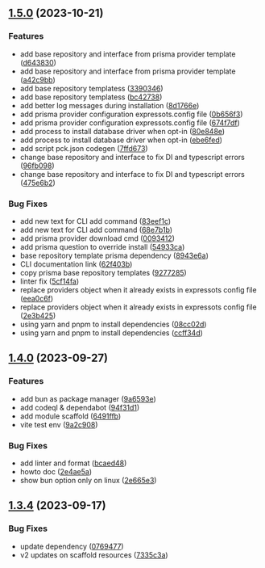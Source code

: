 

## [1.5.0](https://github.com/expressots/expressots-cli/compare/1.4.0...1.5.0) (2023-10-21)


### Features

* add base repository and interface from prisma provider template ([d643830](https://github.com/expressots/expressots-cli/commit/d643830216d5d88196b70dbe2e4e2df19c9d1e39))
* add base repository and interface from prisma provider template ([a42c9bb](https://github.com/expressots/expressots-cli/commit/a42c9bb5a2c1cadee064b9f4ede853caf72f4800))
* add base repository templatess ([3390346](https://github.com/expressots/expressots-cli/commit/339034618046ff43af1b585c6fcb26cba13ae3a1))
* add base repository templatess ([bc42738](https://github.com/expressots/expressots-cli/commit/bc42738ca9f0f40505ec42ed970f13f88dcd48e9))
* add better log messages during installation ([8d1766e](https://github.com/expressots/expressots-cli/commit/8d1766e44abd8f30eb83bd40f4c45cf791e4741e))
* add prisma provider configuration expressots.config file ([0b656f3](https://github.com/expressots/expressots-cli/commit/0b656f3bd7fa4966929d71248d45b8928f3ff608))
* add prisma provider configuration expressots.config file ([674f7df](https://github.com/expressots/expressots-cli/commit/674f7dfe69d867cbb4f86dbd1e25a0c8a246ec7e))
* add process to install database driver when opt-in ([80e848e](https://github.com/expressots/expressots-cli/commit/80e848e17f838f20500ab211d8e68f871d4462cd))
* add process to install database driver when opt-in ([ebe6fed](https://github.com/expressots/expressots-cli/commit/ebe6fed0b7dbff2297eee5087e144b4f31152c59))
* add script pck.json codegen ([7ffd673](https://github.com/expressots/expressots-cli/commit/7ffd673407be59c5e824a0c5df3c1a9adb15940e))
* change base repository and interface to fix DI and typescript errors ([96fb098](https://github.com/expressots/expressots-cli/commit/96fb098640c0ce0290462359489256b04cab3341))
* change base repository and interface to fix DI and typescript errors ([475e6b2](https://github.com/expressots/expressots-cli/commit/475e6b20e5e762fbead4c83bc14f628dea3c1129))


### Bug Fixes

* add new text for CLI add command ([83eef1c](https://github.com/expressots/expressots-cli/commit/83eef1ccf93f8a09280a2dd6711fc00145d136bf))
* add new text for CLI add command ([68e7b1b](https://github.com/expressots/expressots-cli/commit/68e7b1b25b0158e5abfc8d2be23e28bce8dc7572))
* add prisma provider download cmd ([0093412](https://github.com/expressots/expressots-cli/commit/0093412f9b2d746c7e5e2779cbd222bf694cd10c))
* add prisma question to override install ([54933ca](https://github.com/expressots/expressots-cli/commit/54933caf5b9774ed7c5409506cebdd087922c820))
* base repository template prisma dependency ([8943e6a](https://github.com/expressots/expressots-cli/commit/8943e6a9b4d4af8098907c69272b7404fadf315d))
* CLI documentation link ([62f403b](https://github.com/expressots/expressots-cli/commit/62f403b493b7a101151978082e913237e07c89ed))
* copy prisma base repository templates ([9277285](https://github.com/expressots/expressots-cli/commit/927728535835a3f380310f97f042384d80027ce4))
* linter fix ([5cf14fa](https://github.com/expressots/expressots-cli/commit/5cf14fa1f3a36670fc25fcf26db0fe9ffcc91682))
* replace providers object when it already exists in expressots config file ([eea0c6f](https://github.com/expressots/expressots-cli/commit/eea0c6fe7738dd6e6d767214bfbd570b2ff6129f))
* replace providers object when it already exists in expressots config file ([2e3b425](https://github.com/expressots/expressots-cli/commit/2e3b425409190680722fb32f6717731e4edf0752))
* using yarn and pnpm to install dependencies ([08cc02d](https://github.com/expressots/expressots-cli/commit/08cc02d11a3704b74d8530bdbd6bb2f74813f01c))
* using yarn and pnpm to install dependencies ([ccff34d](https://github.com/expressots/expressots-cli/commit/ccff34d3f7d33a903c41aadc586e7de025b3e942))

## [1.4.0](https://github.com/expressots/expressots-cli/compare/1.3.4...1.4.0) (2023-09-27)


### Features

* add bun as package manager ([9a6593e](https://github.com/expressots/expressots-cli/commit/9a6593e6bf000e5bd05bfe722dfae44177bc02fd))
* add codeql & dependabot ([94f31d1](https://github.com/expressots/expressots-cli/commit/94f31d14b9bdc593774bef86f4346d4ed24628bb))
* add module scaffold ([6491ffb](https://github.com/expressots/expressots-cli/commit/6491ffbf6ab1f96edf41d5e80cf2642dbcc58569))
* vite test env ([9a2c908](https://github.com/expressots/expressots-cli/commit/9a2c908f8fe405750d3f9cc55f21f15ba53fe4f2))


### Bug Fixes

* add linter and format ([bcaed48](https://github.com/expressots/expressots-cli/commit/bcaed484929a641f1863d46b5e38fc7793400f4e))
* howto doc ([2e4ae5a](https://github.com/expressots/expressots-cli/commit/2e4ae5a93e608556923068ca588f49767a7e3f7a))
* show bun option only on linux ([2e665e3](https://github.com/expressots/expressots-cli/commit/2e665e30634172b5cc7d9ceeae5fd9398e687adc))

## [1.3.4](https://github.com/expressots/expressots-cli/compare/1.3.3...1.3.4) (2023-09-17)


### Bug Fixes

* update dependency ([0769477](https://github.com/expressots/expressots-cli/commit/07694777736b05a3c2045eb10b04092ff14bb761))
* v2 updates on scaffold resources ([7335c3a](https://github.com/expressots/expressots-cli/commit/7335c3a308dc52aa1be67fb34b1fe60d05bd2adb))